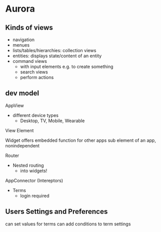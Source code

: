 # Aurora

## Kinds of views

- navigation
- menues
- lists/tables/hierarchies: collection views
- entities: displays state/content of an entity
- command views
    - with input elements e.g. to create something
    - search views
    - perform actions

## dev model

AppView
- different device types
    - Desktop, TV, Mobile, Wearable

View
    Element

Widget
    offers embedded function for other apps
    sub element of an app, nonindependent 


Router
- Nested routing
    - into widgets!

AppConnector (Intereptors)
- Terms
    - login required
    
    
## Users Settings and Preferences
can set values for terms
can add conditions to term settings
